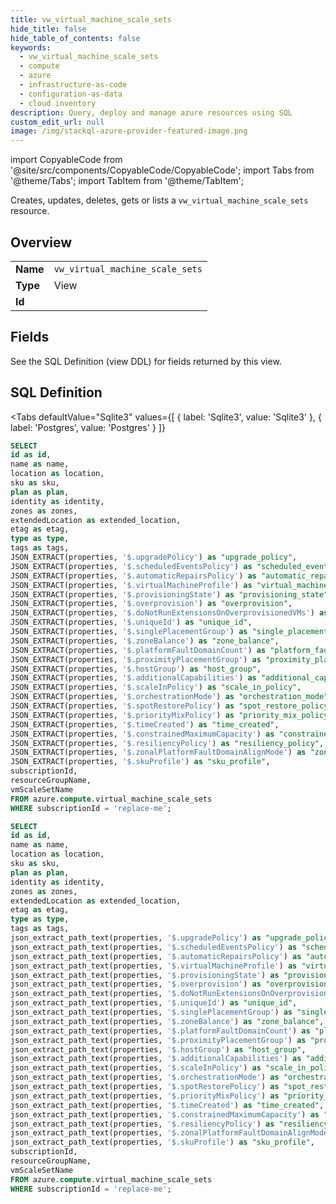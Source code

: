 ```yaml
--- 
title: vw_virtual_machine_scale_sets
hide_title: false
hide_table_of_contents: false
keywords:
  - vw_virtual_machine_scale_sets
  - compute
  - azure
  - infrastructure-as-code
  - configuration-as-data
  - cloud inventory
description: Query, deploy and manage azure resources using SQL
custom_edit_url: null
image: /img/stackql-azure-provider-featured-image.png
---
```


import CopyableCode from '@site/src/components/CopyableCode/CopyableCode';
import Tabs from '@theme/Tabs';
import TabItem from '@theme/TabItem';

Creates, updates, deletes, gets or lists a <code>vw_virtual_machine_scale_sets</code> resource.

## Overview
<table><tbody>
<tr><td><b>Name</b></td><td><code>vw_virtual_machine_scale_sets</code></td></tr>
<tr><td><b>Type</b></td><td>View</td></tr>
<tr><td><b>Id</b></td><td><CopyableCode code="azure.compute.vw_virtual_machine_scale_sets" /></td></tr>
</tbody></table>

## Fields

See the SQL Definition (view DDL) for fields returned by this view.

## SQL Definition

<Tabs
defaultValue="Sqlite3"
values={[
{ label: 'Sqlite3', value: 'Sqlite3' },
{ label: 'Postgres', value: 'Postgres' }
]}
>
<TabItem value="Sqlite3">

```sql
SELECT
id as id,
name as name,
location as location,
sku as sku,
plan as plan,
identity as identity,
zones as zones,
extendedLocation as extended_location,
etag as etag,
type as type,
tags as tags,
JSON_EXTRACT(properties, '$.upgradePolicy') as "upgrade_policy",
JSON_EXTRACT(properties, '$.scheduledEventsPolicy') as "scheduled_events_policy",
JSON_EXTRACT(properties, '$.automaticRepairsPolicy') as "automatic_repairs_policy",
JSON_EXTRACT(properties, '$.virtualMachineProfile') as "virtual_machine_profile",
JSON_EXTRACT(properties, '$.provisioningState') as "provisioning_state",
JSON_EXTRACT(properties, '$.overprovision') as "overprovision",
JSON_EXTRACT(properties, '$.doNotRunExtensionsOnOverprovisionedVMs') as "do_not_run_extensions_on_overprovisioned_vms",
JSON_EXTRACT(properties, '$.uniqueId') as "unique_id",
JSON_EXTRACT(properties, '$.singlePlacementGroup') as "single_placement_group",
JSON_EXTRACT(properties, '$.zoneBalance') as "zone_balance",
JSON_EXTRACT(properties, '$.platformFaultDomainCount') as "platform_fault_domain_count",
JSON_EXTRACT(properties, '$.proximityPlacementGroup') as "proximity_placement_group",
JSON_EXTRACT(properties, '$.hostGroup') as "host_group",
JSON_EXTRACT(properties, '$.additionalCapabilities') as "additional_capabilities",
JSON_EXTRACT(properties, '$.scaleInPolicy') as "scale_in_policy",
JSON_EXTRACT(properties, '$.orchestrationMode') as "orchestration_mode",
JSON_EXTRACT(properties, '$.spotRestorePolicy') as "spot_restore_policy",
JSON_EXTRACT(properties, '$.priorityMixPolicy') as "priority_mix_policy",
JSON_EXTRACT(properties, '$.timeCreated') as "time_created",
JSON_EXTRACT(properties, '$.constrainedMaximumCapacity') as "constrained_maximum_capacity",
JSON_EXTRACT(properties, '$.resiliencyPolicy') as "resiliency_policy",
JSON_EXTRACT(properties, '$.zonalPlatformFaultDomainAlignMode') as "zonal_platform_fault_domain_align_mode",
JSON_EXTRACT(properties, '$.skuProfile') as "sku_profile",
subscriptionId,
resourceGroupName,
vmScaleSetName
FROM azure.compute.virtual_machine_scale_sets
WHERE subscriptionId = 'replace-me';
```

</TabItem>
<TabItem value="Postgres">

```sql
SELECT
id as id,
name as name,
location as location,
sku as sku,
plan as plan,
identity as identity,
zones as zones,
extendedLocation as extended_location,
etag as etag,
type as type,
tags as tags,
json_extract_path_text(properties, '$.upgradePolicy') as "upgrade_policy",
json_extract_path_text(properties, '$.scheduledEventsPolicy') as "scheduled_events_policy",
json_extract_path_text(properties, '$.automaticRepairsPolicy') as "automatic_repairs_policy",
json_extract_path_text(properties, '$.virtualMachineProfile') as "virtual_machine_profile",
json_extract_path_text(properties, '$.provisioningState') as "provisioning_state",
json_extract_path_text(properties, '$.overprovision') as "overprovision",
json_extract_path_text(properties, '$.doNotRunExtensionsOnOverprovisionedVMs') as "do_not_run_extensions_on_overprovisioned_vms",
json_extract_path_text(properties, '$.uniqueId') as "unique_id",
json_extract_path_text(properties, '$.singlePlacementGroup') as "single_placement_group",
json_extract_path_text(properties, '$.zoneBalance') as "zone_balance",
json_extract_path_text(properties, '$.platformFaultDomainCount') as "platform_fault_domain_count",
json_extract_path_text(properties, '$.proximityPlacementGroup') as "proximity_placement_group",
json_extract_path_text(properties, '$.hostGroup') as "host_group",
json_extract_path_text(properties, '$.additionalCapabilities') as "additional_capabilities",
json_extract_path_text(properties, '$.scaleInPolicy') as "scale_in_policy",
json_extract_path_text(properties, '$.orchestrationMode') as "orchestration_mode",
json_extract_path_text(properties, '$.spotRestorePolicy') as "spot_restore_policy",
json_extract_path_text(properties, '$.priorityMixPolicy') as "priority_mix_policy",
json_extract_path_text(properties, '$.timeCreated') as "time_created",
json_extract_path_text(properties, '$.constrainedMaximumCapacity') as "constrained_maximum_capacity",
json_extract_path_text(properties, '$.resiliencyPolicy') as "resiliency_policy",
json_extract_path_text(properties, '$.zonalPlatformFaultDomainAlignMode') as "zonal_platform_fault_domain_align_mode",
json_extract_path_text(properties, '$.skuProfile') as "sku_profile",
subscriptionId,
resourceGroupName,
vmScaleSetName
FROM azure.compute.virtual_machine_scale_sets
WHERE subscriptionId = 'replace-me';
```

</TabItem>
</Tabs>
